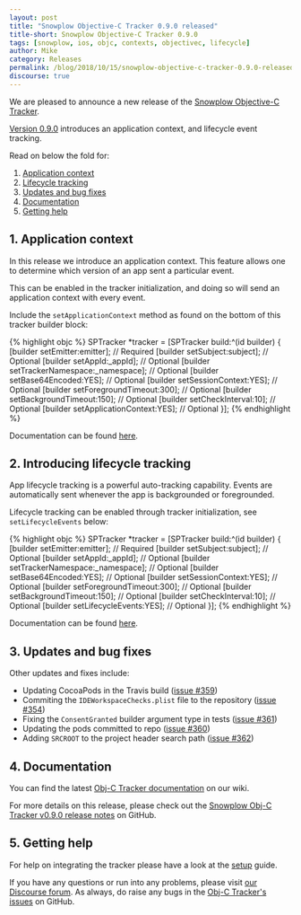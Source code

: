 ```yaml
---
layout: post
title: "Snowplow Objective-C Tracker 0.9.0 released"
title-short: Snowplow Objective-C Tracker 0.9.0
tags: [snowplow, ios, objc, contexts, objectivec, lifecycle]
author: Mike
category: Releases
permalink: /blog/2018/10/15/snowplow-objective-c-tracker-0.9.0-released/
discourse: true
---
```


We are pleased to announce a new release of the [Snowplow Objective-C Tracker][repo].

[Version 0.9.0][release-notes] introduces an application context, and lifecycle event tracking.

Read on below the fold for:

1. [Application context](#appcontext)
2. [Lifecycle tracking](#lifecycle)
3. [Updates and bug fixes](#updates)
4. [Documentation](#docs)
5. [Getting help](#help)

<!--more-->

<h2 id="appcontext">1. Application context</h2>

In this release we introduce an application context. This feature allows one to determine which version of an app sent a particular event.

This can be enabled in the tracker initialization, and doing so will send an application context with every event.

Include the `setApplicationContext` method as found on the bottom of this tracker builder block:

{% highlight objc %}
SPTracker *tracker = [SPTracker build:^(id<SPTrackerBuilder> builder) {
    [builder setEmitter:emitter]; // Required
    [builder setSubject:subject]; // Optional
    [builder setAppId:_appId]; // Optional
    [builder setTrackerNamespace:_namespace]; // Optional
    [builder setBase64Encoded:YES]; // Optional
    [builder setSessionContext:YES]; // Optional
    [builder setForegroundTimeout:300]; // Optional
    [builder setBackgroundTimeout:150]; // Optional
    [builder setCheckInterval:10]; // Optional
    [builder setApplicationContext:YES]; // Optional
}];
{% endhighlight %}

Documentation can be found [here][app-context-doc].

<h2 id="lifecycle">2. Introducing lifecycle tracking</h2>

App lifecycle tracking is a powerful auto-tracking capability. Events are automatically sent whenever the app is backgrounded or foregrounded.

Lifecycle tracking can be enabled through tracker initialization, see `setLifecycleEvents` below:

{% highlight objc %}
SPTracker *tracker = [SPTracker build:^(id<SPTrackerBuilder> builder) {
    [builder setEmitter:emitter]; // Required
    [builder setSubject:subject]; // Optional
    [builder setAppId:_appId]; // Optional
    [builder setTrackerNamespace:_namespace]; // Optional
    [builder setBase64Encoded:YES]; // Optional
    [builder setSessionContext:YES]; // Optional
    [builder setForegroundTimeout:300]; // Optional
    [builder setBackgroundTimeout:150]; // Optional
    [builder setCheckInterval:10]; // Optional
    [builder setLifecycleEvents:YES]; // Optional
}];
{% endhighlight %}

Documentation can be found [here][lifecycle-doc].

<h2 id="updates">3. Updates and bug fixes</h2>

Other updates and fixes include:

* Updating CocoaPods in the Travis build ([issue #359][359])
* Commiting the `IDEWorkspaceChecks.plist` file to the repository ([issue #354][354])
* Fixing the `ConsentGranted` builder argument type in tests ([issue #361][361])
* Updating the pods committed to repo ([issue #360][360])
* Adding `SRCROOT` to the project header search path ([issue #362][362])

<h2 id="docs">4. Documentation</h2>

You can find the latest [Obj-C Tracker documentation][objc-manual] on our wiki.

For more details on this release, please check out the [Snowplow Obj-C Tracker v0.9.0 release notes][release-notes] on GitHub.

<h2 id="help">5. Getting help</h2>

For help on integrating the tracker please have a look at the [setup][objc-setup] guide.

If you have any questions or run into any problems, please visit [our Discourse forum][discourse]. As always, do raise any bugs in the [Obj-C Tracker's issues][objc-issues] on GitHub.

[repo]: https://github.com/snowplow/snowplow-objc-tracker
[release-notes]: https://github.com/snowplow/snowplow-objc-tracker/releases/tag/0.9.0

[objc-issues]: https://github.com/snowplow/snowplow-objc-tracker/issues
[359]: https://github.com/snowplow/snowplow-objc-tracker/issues/359
[354]: https://github.com/snowplow/snowplow-objc-tracker/issues/354
[361]: https://github.com/snowplow/snowplow-objc-tracker/issues/361
[360]: https://github.com/snowplow/snowplow-objc-tracker/issues/360
[362]: https://github.com/snowplow/snowplow-objc-tracker/issues/362

[objc-manual]: https://github.com/snowplow/snowplow/wiki/iOS-Tracker
[objc-setup]: https://github.com/snowplow/snowplow/wiki/iOS-Tracker-Setup
[app-context-doc]: xxx
[lifecycle-doc]: xxx

[discourse]: http://discourse.snowplowanalytics.com/
